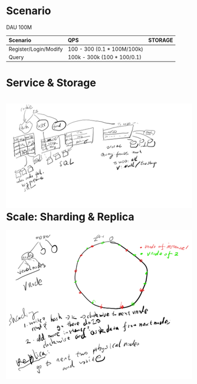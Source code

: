 # Scenario

DAU 100M

| Scenario | QPS | STORAGE |
| :--- | :--- | :--- |
| Register/Login/Modify | 100 - 300 \(0.1 \* 100M/100k\) |  |
| Query | 100k - 300k  \(100 \* 100/0.1\) |  |



# Service & Storage



# ![](/assets/User.png)**Scale: Sharding & Replica**

![](/assets/sharding&replica.png)



